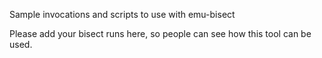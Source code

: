 Sample invocations and scripts to use with emu-bisect

Please add your bisect runs here, so people can see how this tool can be used.

